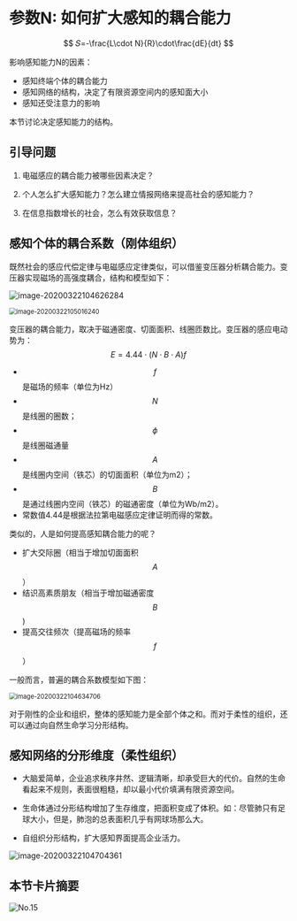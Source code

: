 # 参数N: 如何扩大感知的耦合能力

$$
𝑆=-\frac{L\cdot N}{R}\cdot\frac{dE}{dt}
$$

影响感知能力N的因素：

- 感知终端个体的耦合能力
- 感知网络的结构，决定了有限资源空间内的感知面大小
- 感知还受注意力的影响

本节讨论决定感知能力的结构。

## 引导问题

1. 电磁感应的耦合能力被哪些因素决定？

2. 个人怎么扩大感知能力？怎么建立情报网络来提高社会的感知能力？

3. 在信息指数增长的社会，怎么有效获取信息？

## 感知个体的耦合系数（刚体组织）

既然社会的感应代偿定律与电磁感应定律类似，可以借鉴变压器分析耦合能力。变压器实现磁场的高强度耦合，结构和模型如下：

![image-20200322104626284](No.15/image-20200322104626284.png)

<img src="No.15/image-20200322105016240.png" alt="image-20200322105016240" style="zoom:80%;" />

变压器的耦合能力，取决于磁通密度、切面面积、线圈匝数比。变压器的感应电动势为：
$$
E=4.44\cdot  (N \cdot B\cdot A)f
$$

- $$f$$是磁场的频率（单位为Hz）
- $$N$$是线圈的圈数；
- $$\phi$$ 是线圈磁通量
- $$A$$是线圈内空间（铁芯）的切面面积（单位为m2）；
- $$B$$是通过线圈内空间（铁芯）的磁通密度（单位为Wb/m2）。
- 常数值4.44是根据法拉第电磁感应定律证明而得的常数。

类似的，人是如何提高感知耦合能力的呢？

- 扩大交际圈（相当于增加切面面积$$A$$）
- 结识高素质朋友（相当于增加磁通密度$$B$$)
- 提高交往频次（提高磁场的频率$$f$$）



一般而言，普遍的耦合系数模型如下图：

<img src="No.15/image-20200322104634706.png" alt="image-20200322104634706" style="zoom:80%;" />

对于刚性的企业和组织，整体的感知能力是全部个体之和。而对于柔性的组织，还可以通过向自然生命学习分形结构。

## 感知网络的分形维度（柔性组织）

- 大脑爱简单，企业追求秩序井然、逻辑清晰，却承受巨大的代价。自然的生命看起来不规则，表面很粗糙，却以最小代价填满有限资源空间。

- 生命体通过分形结构增加了生存维度，把面积变成了体积。如：尽管肺只有足球大小，但是，肺泡的总表面积几乎有网球场那么大。

- 自组织分形结构，扩大感知界面提高企业活力。

![image-20200322104704361](No.15/image-20200322104704361.png)



## 本节卡片摘要

![No.15](No.15/No.15.png)